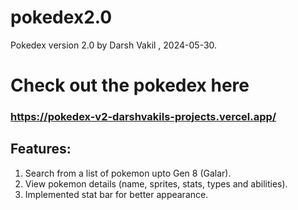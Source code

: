 # pokedex2.0
 Pokedex version 2.0 by Darsh Vakil , 2024-05-30.

# Check out the pokedex here
### https://pokedex-v2-darshvakils-projects.vercel.app/

## Features:
1. Search from a list of pokemon upto Gen 8 (Galar).
2. View pokemon details (name, sprites, stats, types and abilities).
3. Implemented stat bar for better appearance.
   



